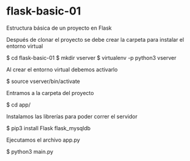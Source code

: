 # flask-basic-01
Estructura básica de un proyecto en Flask


Después de clonar el proyecto se debe crear la carpeta para instalar el entorno virtual

$ cd flask-basic-01
$ mkdir vserver
$ virtualenv -p python3 vserver

Al crear el entorno virtual debemos activarlo

$ source vserver/bin/activate

Entramos a la carpeta del proyecto

$ cd app/

Instalamos las librerías para poder correr el servidor

$ pip3 install Flask flask_mysqldb

Ejecutamos el archivo app.py

$ python3 main.py